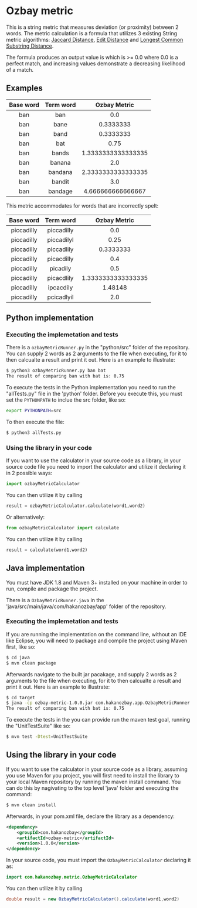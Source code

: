 # Ozbay metric

This is a string metric that measures deviation (or proximity) between 2 words. The metric calculation is a formula that utilizes 3 existing String metric algorithms: [Jaccard Distance][], [Edit Distance][] and [Longest Common Substring Distance][].

The formula produces an output value is which is >= 0.0 where 0.0 is a perfect match, and increasing values demonstrate a decreasing likelihood of a match.

## Examples
| Base word | Term word | Ozbay Metric |
|:---------:|:---------:|:------------:|
|ban|ban|0.0|  
|ban|bane|0.3333333|
|ban|band|0.3333333|
|ban|bat|0.75|  
|ban|bands|1.3333333333333335|
|ban|banana|2.0|
|ban|bandana|2.3333333333333335|
|ban|bandit|3.0|
|ban|bandage|4.666666666666667|


This metric accommodates for words that are incorrectly spelt:


| Base word | Term word | Ozbay Metric |
|:---------:|:---------:|:------------:|
|piccadilly|piccadilly|0.0|
|piccadilly|piccadilyl|0.25|
|piccadilly|piccadlily|0.3333333|
|piccadilly|picacdilly|0.4|
|piccadilly|picadily|0.5|
|piccadilly|picacdlily|1.3333333333333335|
|piccadilly|ipcacdily|1.48148|
|piccadilly|pcicadlyil|2.0|


## Python implementation

### Executing the implemetation and tests

There is a ``` ozbayMetricRunner.py ``` in the "python/src" folder of the repository. You can supply 2 words as 2 arguments to the file when executing, for it to then calcualte a result and print it out. Here is an example to illustrate:

```bash
$ python3 ozbayMetricRunner.py ban bat
The result of comparing ban with bat is: 0.75
```

To execute the tests in the Python implementation you need to run the "allTests.py" file in the 'python' folder.
Before you execute this, you must set the ``` PYTHONPATH ``` to inclue the src folder, like so:

```bash
export PYTHONPATH=src
```

To then execute the file:

```bash
$ python3 allTests.py
```

### Using the library in your code

If you want to use the calculator in your source code as a library, in your source code file you need to import the calculator and utilize it declaring it in 2 possible ways:

```python
import ozbayMetricCalculator
```

You can then utilize it by calling 
```python
result = ozbayMetricCalculator.calculate(word1,word2)
```

Or alternatively:

```python
from ozbayMetricCalculator import calculate 
```

You can then utilize it by calling 
```python
result = calculate(word1,word2)
```

## Java implementation

You must have JDK 1.8 and Maven 3+ installed on your machine in order to run, compile and package the project.

There is a ``` OzbayMetricRunner.java ``` in the 'java/src/main/java/com/hakanozbay/app' folder of the repository. 

### Executing the implemetation and tests

If you are running the implementation on the command line, without an IDE like Eclipse, you will need to package and compile the project using Maven first, like so:

```bash
$ cd java
$ mvn clean package
```

Afterwards navigate to the built jar pacakage, and supply 2 words as 2 arguments to the file when executing, for it to then calcualte a result and print it out. Here is an example to illustrate:

```bash
$ cd target
$ java -cp ozbay-metric-1.0.0.jar com.hakanozbay.app.OzbayMetricRunner ban bat
The result of comparing ban with bat is: 0.75
```

To execute the tests in the you can provide run the maven test goal, running the "UnitTestSuite" like so:

```bash
$ mvn test -Dtest=UnitTestSuite
```

## Using the library in your code

If you want to use the calculator in your source code as a library, assuming you use Maven for you project, you will first need to install the library to your local Maven repository by running the maven install command. You can do this by nagivating to the top level 'java' folder and executing the command:

```bash
$ mvn clean install
```

Afterwards, in your pom.xml file, declare the library as a dependency:

```xml
<dependency>
	<groupId>com.hakanozbay</groupId>
	<artifactId>ozbay-metric</artifactId>
	<version>1.0.0</version>
</dependency>
```

In your source code, you must import the ``` OzbayMetricCalculator ``` declaring it as:

```java
import com.hakanozbay.metric.OzbayMetricCalculator 
```

You can then utilize it by calling 
```java
double result = new OzbayMetricCalculator().calculate(word1,word2)
```


[Jaccard Distance]: https://en.wikipedia.org/wiki/Jaccard_index
[Edit Distance]: https://en.wikipedia.org/wiki/Edit_distance
[Longest Common Substring Distance]: https://en.wikipedia.org/wiki/Longest_common_substring_problem 